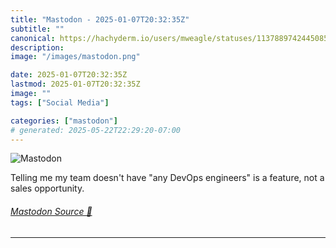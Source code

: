 ```yaml
---
title: "Mastodon - 2025-01-07T20:32:35Z"
subtitle: ""
canonical: https://hachyderm.io/users/mweagle/statuses/113788974244508553
description:
image: "/images/mastodon.png"

date: 2025-01-07T20:32:35Z
lastmod: 2025-01-07T20:32:35Z
image: ""
tags: ["Social Media"]

categories: ["mastodon"]
# generated: 2025-05-22T22:29:20-07:00
---
```

![Mastodon](/images/mastodon.png)

<p>Telling me my team doesn&#39;t have &quot;any DevOps engineers&quot; is a feature, not a sales opportunity.</p>


###### [Mastodon Source 🐘](https://hachyderm.io/@mweagle/113788974244508553)

___
